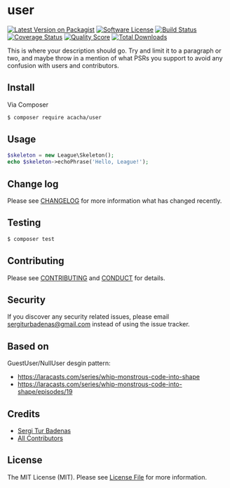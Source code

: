 # user

[![Latest Version on Packagist][ico-version]][link-packagist]
[![Software License][ico-license]](LICENSE.md)
[![Build Status][ico-travis]][link-travis]
[![Coverage Status][ico-scrutinizer]][link-scrutinizer]
[![Quality Score][ico-code-quality]][link-code-quality]
[![Total Downloads][ico-downloads]][link-downloads]

This is where your description should go. Try and limit it to a paragraph or two, and maybe throw in a mention of what
PSRs you support to avoid any confusion with users and contributors.

## Install

Via Composer

``` bash
$ composer require acacha/user
```

## Usage

``` php
$skeleton = new League\Skeleton();
echo $skeleton->echoPhrase('Hello, League!');
```

## Change log

Please see [CHANGELOG](CHANGELOG.md) for more information what has changed recently.

## Testing

``` bash
$ composer test
```

## Contributing

Please see [CONTRIBUTING](CONTRIBUTING.md) and [CONDUCT](CONDUCT.md) for details.

## Security

If you discover any security related issues, please email sergiturbadenas@gmail.com instead of using the issue tracker.

## Based on 

GuestUser/NullUser desgin pattern:
- https://laracasts.com/series/whip-monstrous-code-into-shape
- https://laracasts.com/series/whip-monstrous-code-into-shape/episodes/19

## Credits

- [Sergi Tur Badenas][link-author]
- [All Contributors][link-contributors]

## License

The MIT License (MIT). Please see [License File](LICENSE.md) for more information.

[ico-version]: https://img.shields.io/packagist/v/acacha/user.svg?style=flat-square
[ico-license]: https://img.shields.io/badge/license-MIT-brightgreen.svg?style=flat-square
[ico-travis]: https://img.shields.io/travis/acacha/user/master.svg?style=flat-square
[ico-scrutinizer]: https://img.shields.io/scrutinizer/coverage/g/acacha/user.svg?style=flat-square
[ico-code-quality]: https://img.shields.io/scrutinizer/g/acacha/user.svg?style=flat-square
[ico-downloads]: https://img.shields.io/packagist/dt/acacha/user.svg?style=flat-square

[link-packagist]: https://packagist.org/packages/acacha/user
[link-travis]: https://travis-ci.org/acacha/user
[link-scrutinizer]: https://scrutinizer-ci.com/g/acacha/user/code-structure
[link-code-quality]: https://scrutinizer-ci.com/g/acacha/user
[link-downloads]: https://packagist.org/packages/acacha/user
[link-author]: https://github.com/acacha
[link-contributors]: ../../contributors
